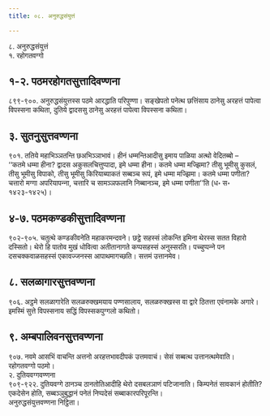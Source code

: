 ```yaml
---
title: ०८. अनुरुद्धसंयुत्तं

---
```

८. अनुरुद्धसंयुत्तं  
१. रहोगतवग्गो  


## १-२. पठमरहोगतसुत्तादिवण्णना

८९९-९००. अनुरुद्धसंयुत्तस्स पठमे आरद्धाति परिपुण्णा। सङ्खेपतो पनेत्थ छत्तिंसाय ठानेसु अरहत्तं पापेत्वा विपस्सना कथिता, दुतिये द्वादससु ठानेसु अरहत्तं पापेत्वा विपस्सना कथिता।  


## ३. सुतनुसुत्तवण्णना

९०१. ततिये महाभिञ्‍ञतन्ति छअभिञ्‍ञाभावं। हीनं धम्मन्तिआदीसु इमाय पाळिया अत्थो वेदितब्बो –  
‘‘कतमे धम्मा हीना? द्वादस अकुसलचित्तुप्पादा, इमे धम्मा हीना। कतमे धम्मा मज्झिमा? तीसु भूमीसु कुसलं, तीसु भूमीसु विपाको, तीसु भूमीसु किरियाब्याकतं सब्बञ्‍च रूपं, इमे धम्मा मज्झिमा। कतमे धम्मा पणीता? चत्तारो मग्गा अपरियापन्‍ना, चत्तारि च सामञ्‍ञफलानि निब्बानञ्‍च, इमे धम्मा पणीता’’ति (ध॰ स॰ १४२३-१४२५)।  


## ४-७. पठमकण्डकीसुत्तादिवण्णना

९०२-९०५. चतुत्थे कण्डकीवनेति महाकरमन्दवने। छट्ठे सहस्सं लोकन्ति इमिना थेरस्स सतत विहारो दस्सितो। थेरो हि पातोव मुखं धोवित्वा अतीतानागते कप्पसहस्सं अनुस्सरति। पच्‍चुप्पन्‍ने पन दसचक्‍कवाळसहस्सं एकावज्‍जनस्स आपाथमागच्छति। सत्तमं उत्तानमेव।  


## ८. सलळागारसुत्तवण्णना

९०६. अट्ठमे सलळागारेति सलळरुक्खमयाय पण्णसालाय, सलळरुक्खस्स वा द्वारे ठितत्ता एवंनामके अगारे। इमस्मिं सुत्ते विपस्सनाय सद्धिं विपस्सकपुग्गलो कथितो।  


## ९. अम्बपालिवनसुत्तवण्णना

९०७. नवमे आसभिं वाचन्ति अत्तनो अरहत्तभावदीपकं उत्तमवाचं। सेसं सब्बत्थ उत्तानत्थमेवाति।  
रहोगतवग्गो पठमो।  
२. दुतियवग्गवण्णना  
९०९-९२२. दुतियवग्गे ठानञ्‍च ठानतोतिआदीहि थेरो दसबलञाणं पटिजानाति। किम्पनेतं सावकानं होतीति? एकदेसेन होति, सब्बञ्‍ञुबुद्धानं पनेतं निप्पदेसं सब्बाकारपरिपूरन्ति।  
अनुरुद्धसंयुत्तवण्णना निट्ठिता।  